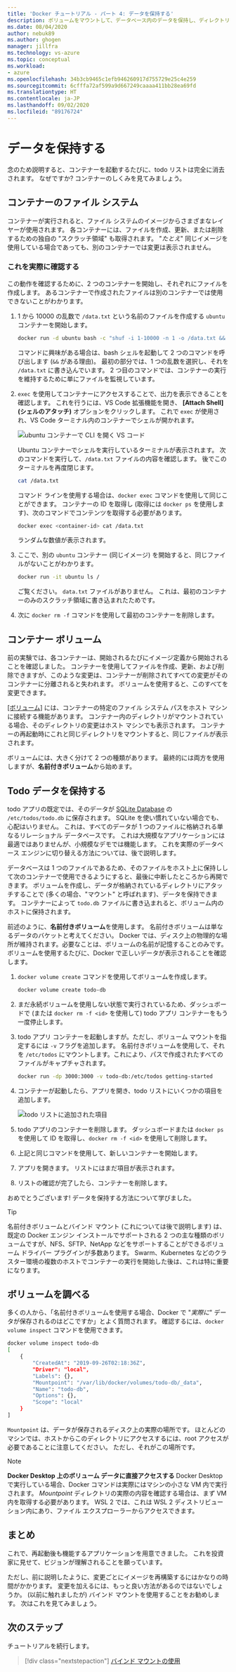 ```yaml
---
title: 'Docker チュートリアル - パート 4: データを保持する'
description: ボリュームをマウントして、データベース内のデータを保持し、ディレクトリをコンテナーに共有する方法について説明します。
ms.date: 08/04/2020
author: nebuk89
ms.author: ghogen
manager: jillfra
ms.technology: vs-azure
ms.topic: conceptual
ms.workload:
- azure
ms.openlocfilehash: 34b3cb9465c1efb946260917d755729e25c4e259
ms.sourcegitcommit: 6cfffa72af599a9d667249caaaa411bb28ea69fd
ms.translationtype: HT
ms.contentlocale: ja-JP
ms.lasthandoff: 09/02/2020
ms.locfileid: "89176724"
---
```

# <a name="persist-your-data"></a> データを保持する

念のため説明すると、コンテナーを起動するたびに、todo リストは完全に消去されます。 なぜですか? コンテナーのしくみを見てみましょう。

## <a name="the-containers-filesystem"></a>コンテナーのファイル システム

コンテナーが実行されると、ファイル システムのイメージからさまざまなレイヤーが使用されます。 各コンテナーには、ファイルを作成、更新、または削除するための独自の "スクラッチ領域" も取得されます。 "*たとえ*" 同じイメージを使用している場合であっても、別のコンテナーでは変更は表示されません。

### <a name="see-this-in-practice"></a>これを実際に確認する

この動作を確認するために、2 つのコンテナーを開始し、それぞれにファイルを作成します。 あるコンテナーで作成されたファイルは別のコンテナーでは使用できないことがわかります。

1. 1 から 10000 の乱数で `/data.txt` という名前のファイルを作成する `ubuntu` コンテナーを開始します。

    ```bash
    docker run -d ubuntu bash -c "shuf -i 1-10000 -n 1 -o /data.txt && tail -f /dev/null"
    ```

    コマンドに興味がある場合は、bash シェルを起動して 2 つのコマンドを呼び出します (`&&` がある理由)。 最初の部分では、1 つの乱数を選択し、それを `/data.txt` に書き込んでいます。 2 つ目のコマンドでは、コンテナーの実行を維持するために単にファイルを監視しています。

1. `exec` を使用してコンテナーにアクセスすることで、出力を表示できることを確認します。 これを行うには、VS Code 拡張機能を開き、 **[Attach Shell]\(シェルのアタッチ\)** オプションをクリックします。 これで `exec` が使用され、VS Code ターミナル内のコンテナーでシェルが開かれます。

    ![ubuntu コンテナーで CLI を開く VS コード](media/attach_shell.png)

    Ubuntu コンテナーでシェルを実行しているターミナルが表示されます。 次のコマンドを実行して、`/data.txt` ファイルの内容を確認します。 後でこのターミナルを再度閉じます。

    ```bash
    cat /data.txt
    ```

    コマンド ラインを使用する場合は、`docker exec` コマンドを使用して同じことができます。 コンテナーの ID を取得し (取得には `docker ps` を使用します)、次のコマンドでコンテンツを取得する必要があります。

    ```bash
    docker exec <container-id> cat /data.txt
    ```

    ランダムな数値が表示されます。

1. ここで、別の `ubuntu` コンテナー (同じイメージ) を開始すると、同じファイルがないことがわかります。

    ```bash
    docker run -it ubuntu ls /
    ```

    ご覧ください。 `data.txt` ファイルがありません。 これは、最初のコンテナーのみのスクラッチ領域に書き込まれたためです。

1. 次に `docker rm -f` コマンドを使用して最初のコンテナーを削除します。

## <a name="container-volumes"></a>コンテナー ボリューム

前の実験では、各コンテナーは、開始されるたびにイメージ定義から開始されることを確認しました。 コンテナーを使用してファイルを作成、更新、および削除できますが、このような変更は、コンテナーが削除されてすべての変更がそのコンテナーに分離されると失われます。 ボリュームを使用すると、このすべてを変更できます。

[[ボリューム]](https://docs.docker.com/storage/volumes/) には、コンテナーの特定のファイル システム パスをホスト マシンに接続する機能があります。 コンテナー内のディレクトリがマウントされている場合、そのディレクトリの変更はホスト マシンでも表示されます。 コンテナーの再起動時にこれと同じディレクトリをマウントすると、同じファイルが表示されます。

ボリュームには、大きく分けて 2 つの種類があります。 最終的には両方を使用しますが、**名前付きボリューム**から始めます。

## <a name="persist-your-todo-data"></a>Todo データを保持する

todo アプリの既定では、そのデータが [SQLite Database](https://www.sqlite.org/index.html) の `/etc/todos/todo.db` に保存されます。 SQLite を使い慣れていない場合でも、心配はいりません。 これは、すべてのデータが 1 つのファイルに格納される単なるリレーショナル データベースです。 これは大規模なアプリケーションには最適ではありませんが、小規模なデモでは機能します。 これを実際のデータベース エンジンに切り替える方法については、後で説明します。

データベースは 1 つのファイルであるため、そのファイルをホスト上に保持しして次のコンテナーで使用できるようにすると、最後に中断したところから再開できます。 ボリュームを作成し、データが格納されているディレクトリにアタッチすることで (多くの場合、"マウント" と呼ばれます)、データを保持できます。 コンテナーによって `todo.db` ファイルに書き込まれると、ボリューム内のホストに保持されます。

前述のように、**名前付きボリューム**を使用します。 名前付きボリュームは単なるデータのバケットと考えてください。 Docker では、ディスク上の物理的な場所が維持されます。必要なことは、ボリュームの名前が記憶することのみです。 ボリュームを使用するたびに、Docker で正しいデータが表示されることを確認します。

1. `docker volume create` コマンドを使用してボリュームを作成します。

    ```bash
    docker volume create todo-db
    ```

1. まだ永続ボリュームを使用しない状態で実行されているため、ダッシュボードで (または `docker rm -f <id>` を使用して) todo アプリ コンテナーをもう一度停止します。

1. todo アプリ コンテナーを起動しますが。ただし、ボリューム マウントを指定するには `-v` フラグを追加します。 名前付きボリュームを使用して、それを `/etc/todos` にマウントします。これにより、パスで作成されたすべてのファイルがキャプチャされます。

    ```bash
    docker run -dp 3000:3000 -v todo-db:/etc/todos getting-started
    ```

1. コンテナーが起動したら、アプリを開き、todo リストにいくつかの項目を追加します。

    ![todo リストに追加された項目](media/items-added.png)

1. todo アプリのコンテナーを削除します。 ダッシュボードまたは `docker ps` を使用して ID を取得し、`docker rm -f <id>` を使用して削除します。

1. 上記と同じコマンドを使用して、新しいコンテナーを開始します。

1. アプリを開きます。 リストにはまだ項目が表示されます。

1. リストの確認が完了したら、コンテナーを削除します。

おめでとうございます! データを保持する方法について学びました。

> [!TIP]
> 名前付きボリュームとバインド マウント (これについては後で説明します) は、既定の Docker エンジン インストールでサポートされる 2 つの主な種類のボリュームですが、NFS、SFTP、NetApp などをサポートすることができるボリューム ドライバー プラグインが多数あります。 Swarm、Kubernetes などのクラスター環境の複数のホストでコンテナーの実行を開始した後は、これは特に重要になります。

## <a name="dive-into-your-volume"></a>ボリュームを調べる

多くの人から、「名前付きボリュームを使用する場合、Docker で "*実際に*" データが保存されるのはどこですか」とよく質問されます。 確認するには、`docker volume inspect` コマンドを使用できます。

```bash
docker volume inspect todo-db
[
    {
        "CreatedAt": "2019-09-26T02:18:36Z",
        "Driver": "local",
        "Labels": {},
        "Mountpoint": "/var/lib/docker/volumes/todo-db/_data",
        "Name": "todo-db",
        "Options": {},
        "Scope": "local"
    }
]
```

`Mountpoint` は、データが保存されるディスク上の実際の場所です。 ほとんどのマシンでは、ホストからこのディレクトリにアクセスするには、root アクセスが必要であることに注意してください。 ただし、それがこの場所です。

> [!NOTE]
> **Docker Desktop 上のボリューム データに直接アクセスする** Docker Desktop で実行している場合、Docker コマンドは実際にはマシンの小さな VM 内で実行されます。 *Mountpoint* ディレクトリの実際の内容を確認する場合は、まず VM 内を取得する必要があります。 WSL 2 では、これは WSL 2 ディストリビューション内にあり、ファイル エクスプローラーからアクセスできます。

## <a name="recap"></a>まとめ

これで、再起動後も機能するアプリケーションを用意できました。 これを投資家に見せて、ビジョンが理解されることを願っています。

ただし、前に説明したように、変更ごとにイメージを再構築するにはかなりの時間がかかります。 変更を加えるには、もっと良い方法があるのではないでしょうか。 (以前に触れましたが) バインド マウントを使用することをお勧めします。 次はこれを見てみましょう。

## <a name="next-steps"></a>次のステップ

チュートリアルを続行します。

> [!div class="nextstepaction"]
> [バインド マウントの使用](use-bind-mounts.md)
